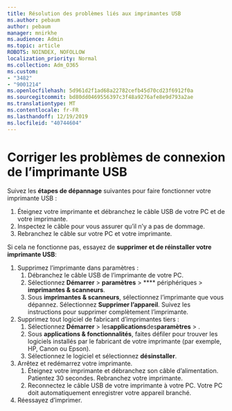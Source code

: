 ```yaml
---
title: Résolution des problèmes liés aux imprimantes USB
ms.author: pebaum
author: pebaum
manager: mnirkhe
ms.audience: Admin
ms.topic: article
ROBOTS: NOINDEX, NOFOLLOW
localization_priority: Normal
ms.collection: Adm_O365
ms.custom:
- "3482"
- "9001214"
ms.openlocfilehash: 5d961d2f1ad68a22782cefb45d70cd23f6912f0a
ms.sourcegitcommit: bd80dd0469556397c3f48a9276afe8e9d793a2ae
ms.translationtype: MT
ms.contentlocale: fr-FR
ms.lasthandoff: 12/19/2019
ms.locfileid: "40744604"
---
```

# <a name="fix-usb-printer-connection-issues"></a>Corriger les problèmes de connexion de l’imprimante USB

Suivez les **étapes de dépannage** suivantes pour faire fonctionner votre imprimante USB :

1. Éteignez votre imprimante et débranchez le câble USB de votre PC et de votre imprimante.
2. Inspectez le câble pour vous assurer qu’il n’y a pas de dommage.
3. Rebranchez le câble sur votre PC et votre imprimante.

Si cela ne fonctionne pas, essayez de **supprimer et de réinstaller votre imprimante USB**:

1. Supprimez l’imprimante dans paramètres :
    1. Débranchez le câble USB de l’imprimante de votre PC.
    2. Sélectionnez **Démarrer** > **paramètres** > **** périphériques > **imprimantes & scanneurs**.
    3. Sous **imprimantes & scanneurs**, sélectionnez l’imprimante que vous dépannez. Sélectionnez **Supprimer l’appareil**. Suivez les instructions pour supprimer complètement l’imprimante.
2. Supprimez tout logiciel de fabricant d’imprimantes tiers :
    1. Sélectionnez **Démarrer** > les**applications**des**paramètres** > .
    2. Sous **applications & fonctionnalités**, faites défiler pour trouver les logiciels installés par le fabricant de votre imprimante (par exemple, HP, Canon ou Epson).
    3. Sélectionnez le logiciel et sélectionnez **désinstaller**.
3. Arrêtez et redémarrez votre imprimante.<br>
    1. Éteignez votre imprimante et débranchez son câble d’alimentation. Patientez 30 secondes. Rebranchez votre imprimante.
    2. Reconnectez le câble USB de votre imprimante à votre PC. Votre PC doit automatiquement enregistrer votre appareil branché.
4. Réessayez d’imprimer.